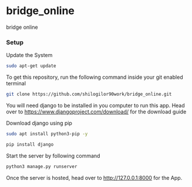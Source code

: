 # bridge_online
bridge online

### Setup
Update the System
```bash
sudo apt-get update
```
To get this repository, run the following command inside your git enabled terminal
```bash
git clone https://github.com/shilogilor90work/bridge_online.git
```
You will need django to be installed in you computer to run this app. Head over to https://www.djangoproject.com/download/ for the download guide

Download django using pip
```bash
sudo apt install python3-pip -y
```
```bash
pip install django
```

Start the server by following command

```bash
python3 manage.py runserver
```

Once the server is hosted, head over to http://127.0.0.1:8000 for the App.
